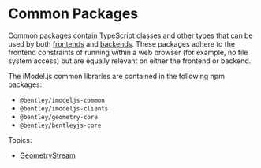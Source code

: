 # Common Packages

Common packages contain TypeScript classes and other types that can be used by both [frontends](../frontend/index.md) and [backends](../backend/index.md).
These packages adhere to the frontend constraints of running within a web browser (for example, no file system access) but are equally relevant on either the frontend or backend.

The iModel.js common libraries are contained in the following npm packages:

* `@bentley/imodeljs-common`
* `@bentley/imodeljs-clients`
* `@bentley/geometry-core`
* `@bentley/bentleyjs-core`

Topics:

* [GeometryStream](./GeometryStream.md)
